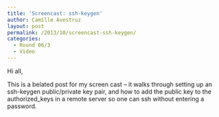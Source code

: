 ```yaml
---
title: 'Screencast: ssh-keygen'
author: Camille Avestruz
layout: post
permalink: /2013/10/screencast-ssh-keygen/
categories:
  - Round 06/3
  - Video
---
```

Hi all,

This is a belated post for my screen cast &#8211; it walks through setting up an ssh-keygen public/private key pair, and how to add the public key to the authorized_keys in a remote server so one can ssh without entering a password.



&nbsp;
